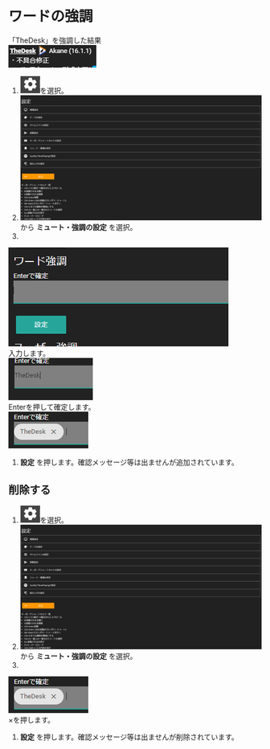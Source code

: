 # ワードの強調
「TheDesk」を強調した結果  
![mute2](https://raw.githubusercontent.com/cutls/TheDeskDocs/master/media/mute2.png)  


1. ![settings1](https://raw.githubusercontent.com/cutls/TheDeskDocs/master/media/settings1.png)を選択。
1. ![settings2](https://raw.githubusercontent.com/cutls/TheDeskDocs/master/media/settings2.png)  
から __ミュート・強調の設定__ を選択。
1.   
![mute3](https://raw.githubusercontent.com/cutls/TheDeskDocs/master/media/mute3.png)  
入力します。  
![mute4](https://raw.githubusercontent.com/cutls/TheDeskDocs/master/media/mute4.png)  
Enterを押して確定します。  
![mute5](https://raw.githubusercontent.com/cutls/TheDeskDocs/master/media/mute5.png)  
1. __設定__ を押します。確認メッセージ等は出ませんが追加されています。

## 削除する
1. ![settings1](https://raw.githubusercontent.com/cutls/TheDeskDocs/master/media/settings1.png)を選択。
1. ![settings2](https://raw.githubusercontent.com/cutls/TheDeskDocs/master/media/settings2.png)  
から __ミュート・強調の設定__ を選択。
1.   
![mute5](https://raw.githubusercontent.com/cutls/TheDeskDocs/master/media/mute5.png)  
×を押します。  
1. __設定__ を押します。確認メッセージ等は出ませんが削除されています。
